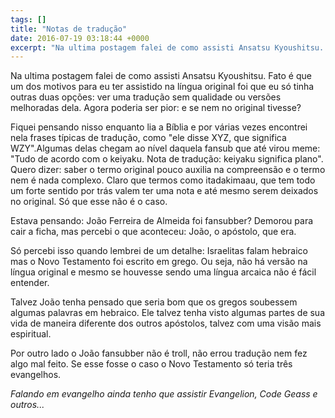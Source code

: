 ```yaml
---
tags: []
title: "Notas de tradução"
date: 2016-07-19 03:18:44 +0000
excerpt: "Na ultima postagem falei de como assisti Ansatsu Kyoushitsu. Fato é que  um dos motivos para eu ter assistido na língua original foi que eu..."
---
```


Na ultima postagem falei de como assisti Ansatsu Kyoushitsu. Fato é que  um dos motivos para eu ter assistido na língua original foi que eu só tinha outras duas opções: ver uma tradução sem qualidade ou versões melhoradas dela. Agora poderia ser pior: e se nem no original tivesse?

Fiquei pensando nisso enquanto lia a Bíblia e por várias vezes encontrei nela frases típicas de tradução, como "ele disse XYZ, que significa WZY".Algumas delas chegam ao nível daquela fansub que até virou meme: "Tudo de acordo com o keiyaku. Nota de tradução: keiyaku significa plano". Quero dizer: saber o termo original pouco auxilia na compreensão e o termo nem é nada complexo. Claro que termos como itadakimaau, que tem todo um forte sentido por trás valem ter uma nota e até mesmo serem deixados no original. Só que esse não é o caso.

Estava pensando: João Ferreira de Almeida foi fansubber? Demorou para cair a ficha, mas percebi o que aconteceu: João, o apóstolo, que era.

Só percebi isso quando lembrei de um detalhe: Israelitas falam hebraico mas o Novo Testamento foi escrito em grego. Ou seja, não há versão na língua original e mesmo se houvesse sendo uma língua arcaica não é fácil entender.

Talvez João tenha pensado que seria bom que os gregos soubessem algumas palavras em hebraico. Ele talvez tenha visto algumas partes de sua vida de maneira diferente dos outros apóstolos, talvez com uma visão mais espiritual.

Por outro lado o João fansubber não é troll, não errou tradução nem fez algo mal feito. Se esse fosse o caso o Novo Testamento só teria três evangelhos.

*Falando em evangelho ainda tenho que assistir Evangelion, Code Geass e outros...*
